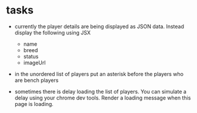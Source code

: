 # tasks

- currently the player details are being displayed as JSON data. Instead display the following using JSX
  - name
  - breed
  - status
  - imageUrl

- in the unordered list of players put an asterisk before the players who are bench players 

- sometimes there is delay loading the list of players. You can simulate a delay using your chrome dev tools. Render a loading message when this page is loading.
